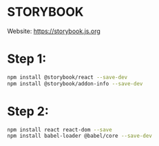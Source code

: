 # STORYBOOK
Website: https://storybook.js.org

# Step 1:
```bash
npm install @storybook/react --save-dev
npm install @storybook/addon-info --save-dev
```
# Step 2:
```bash
npm install react react-dom --save
npm install babel-loader @babel/core --save-dev
```
